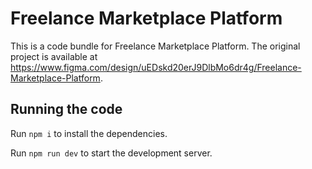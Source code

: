 
  # Freelance Marketplace Platform

  This is a code bundle for Freelance Marketplace Platform. The original project is available at https://www.figma.com/design/uEDskd20erJ9DlbMo6dr4g/Freelance-Marketplace-Platform.

  ## Running the code

  Run `npm i` to install the dependencies.

  Run `npm run dev` to start the development server.
  